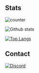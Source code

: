 ## Stats
![counter](https://enxh8yo4cinf6yt.m.pipedream.net)

![Github stats](https://github-readme-stats-mu-six-28.vercel.app/api?username=ssheera&count_private=true&theme=synthwave&show_icons=true)

[![Top Langs](https://github-readme-stats-mu-six-28.vercel.app/api/top-langs/?username=ssheera&count_private=true&theme=synthwave)](https://github.com/anuraghazra/github-readme-stats)

## Contact
[![Discord](https://badgen.net/badge/icon/discord?icon=discord&label=dramatically)](https://discord.com/users/208646405810683906)
